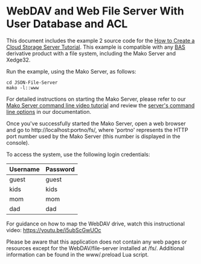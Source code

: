 # WebDAV and Web File Server With User Database and ACL

This document includes the example 2 source code for the [How to Create a Cloud Storage Server Tutorial](https://makoserver.net/articles/How-to-Create-a-Cloud-Storage-Server#udb). This example is compatible with any [BAS](https://realtimelogic.com/products/barracuda-application-server/) derivative product with a file system, including the Mako Server and Xedge32.

Run the example, using the Mako Server, as follows:

```
cd JSON-File-Server
mako -l::www
```

For detailed instructions on starting the Mako Server, please refer to our [Mako Server command line video tutorial](https://youtu.be/vwQ52ZC5RRg) and review the [server's command line options](https://realtimelogic.com/ba/doc/?url=Mako.html#loadapp) in our documentation.

Once you've successfully started the Mako Server, open a web browser and go to http://localhost:portno/fs/, where 'portno' represents the HTTP port number used by the Mako Server (this number is displayed in the console).

To access the system, use the following login credentials:

| Username | Password |
|----------|----------|
| guest    | guest |
| kids     | kids |
| mom      | mom |
| dad      | dad |

For guidance on how to map the WebDAV drive, watch this instructional video: https://youtu.be/i5ubScGwUOc

Please be aware that this application does not contain any web pages or resources except for the WebDAV/file-server installed at /fs/. Additional information can be found in the www/.preload Lua script.



